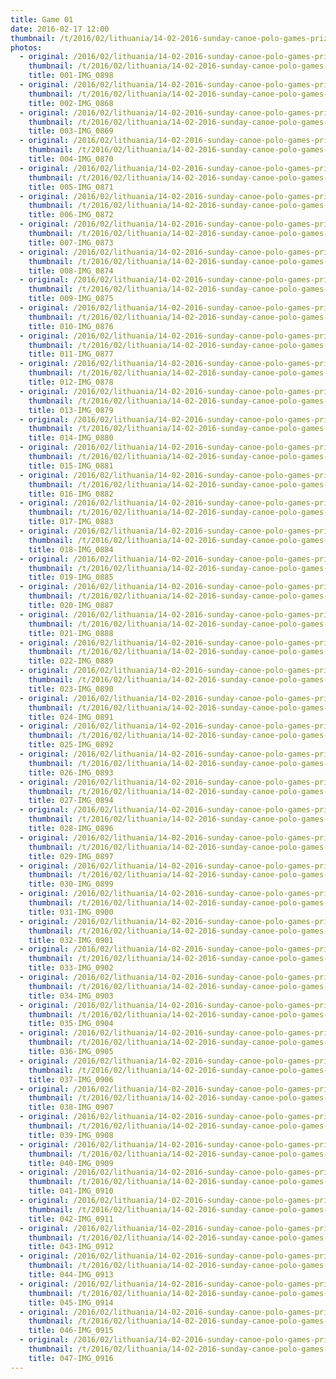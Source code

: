 ```yaml
---
title: Game 01
date: 2016-02-17 12:00
thumbnail: /t/2016/02/lithuania/14-02-2016-sunday-canoe-polo-games-prize-giving/game-01/001-img_0898.jpg
photos:
  - original: /2016/02/lithuania/14-02-2016-sunday-canoe-polo-games-prize-giving/game-01/001-img_0898.jpg
    thumbnail: /t/2016/02/lithuania/14-02-2016-sunday-canoe-polo-games-prize-giving/game-01/001-img_0898.jpg
    title: 001-IMG_0898
  - original: /2016/02/lithuania/14-02-2016-sunday-canoe-polo-games-prize-giving/game-01/002-img_0868.jpg
    thumbnail: /t/2016/02/lithuania/14-02-2016-sunday-canoe-polo-games-prize-giving/game-01/002-img_0868.jpg
    title: 002-IMG_0868
  - original: /2016/02/lithuania/14-02-2016-sunday-canoe-polo-games-prize-giving/game-01/003-img_0869.jpg
    thumbnail: /t/2016/02/lithuania/14-02-2016-sunday-canoe-polo-games-prize-giving/game-01/003-img_0869.jpg
    title: 003-IMG_0869
  - original: /2016/02/lithuania/14-02-2016-sunday-canoe-polo-games-prize-giving/game-01/004-img_0870.jpg
    thumbnail: /t/2016/02/lithuania/14-02-2016-sunday-canoe-polo-games-prize-giving/game-01/004-img_0870.jpg
    title: 004-IMG_0870
  - original: /2016/02/lithuania/14-02-2016-sunday-canoe-polo-games-prize-giving/game-01/005-img_0871.jpg
    thumbnail: /t/2016/02/lithuania/14-02-2016-sunday-canoe-polo-games-prize-giving/game-01/005-img_0871.jpg
    title: 005-IMG_0871
  - original: /2016/02/lithuania/14-02-2016-sunday-canoe-polo-games-prize-giving/game-01/006-img_0872.jpg
    thumbnail: /t/2016/02/lithuania/14-02-2016-sunday-canoe-polo-games-prize-giving/game-01/006-img_0872.jpg
    title: 006-IMG_0872
  - original: /2016/02/lithuania/14-02-2016-sunday-canoe-polo-games-prize-giving/game-01/007-img_0873.jpg
    thumbnail: /t/2016/02/lithuania/14-02-2016-sunday-canoe-polo-games-prize-giving/game-01/007-img_0873.jpg
    title: 007-IMG_0873
  - original: /2016/02/lithuania/14-02-2016-sunday-canoe-polo-games-prize-giving/game-01/008-img_0874.jpg
    thumbnail: /t/2016/02/lithuania/14-02-2016-sunday-canoe-polo-games-prize-giving/game-01/008-img_0874.jpg
    title: 008-IMG_0874
  - original: /2016/02/lithuania/14-02-2016-sunday-canoe-polo-games-prize-giving/game-01/009-img_0875.jpg
    thumbnail: /t/2016/02/lithuania/14-02-2016-sunday-canoe-polo-games-prize-giving/game-01/009-img_0875.jpg
    title: 009-IMG_0875
  - original: /2016/02/lithuania/14-02-2016-sunday-canoe-polo-games-prize-giving/game-01/010-img_0876.jpg
    thumbnail: /t/2016/02/lithuania/14-02-2016-sunday-canoe-polo-games-prize-giving/game-01/010-img_0876.jpg
    title: 010-IMG_0876
  - original: /2016/02/lithuania/14-02-2016-sunday-canoe-polo-games-prize-giving/game-01/011-img_0877.jpg
    thumbnail: /t/2016/02/lithuania/14-02-2016-sunday-canoe-polo-games-prize-giving/game-01/011-img_0877.jpg
    title: 011-IMG_0877
  - original: /2016/02/lithuania/14-02-2016-sunday-canoe-polo-games-prize-giving/game-01/012-img_0878.jpg
    thumbnail: /t/2016/02/lithuania/14-02-2016-sunday-canoe-polo-games-prize-giving/game-01/012-img_0878.jpg
    title: 012-IMG_0878
  - original: /2016/02/lithuania/14-02-2016-sunday-canoe-polo-games-prize-giving/game-01/013-img_0879.jpg
    thumbnail: /t/2016/02/lithuania/14-02-2016-sunday-canoe-polo-games-prize-giving/game-01/013-img_0879.jpg
    title: 013-IMG_0879
  - original: /2016/02/lithuania/14-02-2016-sunday-canoe-polo-games-prize-giving/game-01/014-img_0880.jpg
    thumbnail: /t/2016/02/lithuania/14-02-2016-sunday-canoe-polo-games-prize-giving/game-01/014-img_0880.jpg
    title: 014-IMG_0880
  - original: /2016/02/lithuania/14-02-2016-sunday-canoe-polo-games-prize-giving/game-01/015-img_0881.jpg
    thumbnail: /t/2016/02/lithuania/14-02-2016-sunday-canoe-polo-games-prize-giving/game-01/015-img_0881.jpg
    title: 015-IMG_0881
  - original: /2016/02/lithuania/14-02-2016-sunday-canoe-polo-games-prize-giving/game-01/016-img_0882.jpg
    thumbnail: /t/2016/02/lithuania/14-02-2016-sunday-canoe-polo-games-prize-giving/game-01/016-img_0882.jpg
    title: 016-IMG_0882
  - original: /2016/02/lithuania/14-02-2016-sunday-canoe-polo-games-prize-giving/game-01/017-img_0883.jpg
    thumbnail: /t/2016/02/lithuania/14-02-2016-sunday-canoe-polo-games-prize-giving/game-01/017-img_0883.jpg
    title: 017-IMG_0883
  - original: /2016/02/lithuania/14-02-2016-sunday-canoe-polo-games-prize-giving/game-01/018-img_0884.jpg
    thumbnail: /t/2016/02/lithuania/14-02-2016-sunday-canoe-polo-games-prize-giving/game-01/018-img_0884.jpg
    title: 018-IMG_0884
  - original: /2016/02/lithuania/14-02-2016-sunday-canoe-polo-games-prize-giving/game-01/019-img_0885.jpg
    thumbnail: /t/2016/02/lithuania/14-02-2016-sunday-canoe-polo-games-prize-giving/game-01/019-img_0885.jpg
    title: 019-IMG_0885
  - original: /2016/02/lithuania/14-02-2016-sunday-canoe-polo-games-prize-giving/game-01/020-img_0887.jpg
    thumbnail: /t/2016/02/lithuania/14-02-2016-sunday-canoe-polo-games-prize-giving/game-01/020-img_0887.jpg
    title: 020-IMG_0887
  - original: /2016/02/lithuania/14-02-2016-sunday-canoe-polo-games-prize-giving/game-01/021-img_0888.jpg
    thumbnail: /t/2016/02/lithuania/14-02-2016-sunday-canoe-polo-games-prize-giving/game-01/021-img_0888.jpg
    title: 021-IMG_0888
  - original: /2016/02/lithuania/14-02-2016-sunday-canoe-polo-games-prize-giving/game-01/022-img_0889.jpg
    thumbnail: /t/2016/02/lithuania/14-02-2016-sunday-canoe-polo-games-prize-giving/game-01/022-img_0889.jpg
    title: 022-IMG_0889
  - original: /2016/02/lithuania/14-02-2016-sunday-canoe-polo-games-prize-giving/game-01/023-img_0890.jpg
    thumbnail: /t/2016/02/lithuania/14-02-2016-sunday-canoe-polo-games-prize-giving/game-01/023-img_0890.jpg
    title: 023-IMG_0890
  - original: /2016/02/lithuania/14-02-2016-sunday-canoe-polo-games-prize-giving/game-01/024-img_0891.jpg
    thumbnail: /t/2016/02/lithuania/14-02-2016-sunday-canoe-polo-games-prize-giving/game-01/024-img_0891.jpg
    title: 024-IMG_0891
  - original: /2016/02/lithuania/14-02-2016-sunday-canoe-polo-games-prize-giving/game-01/025-img_0892.jpg
    thumbnail: /t/2016/02/lithuania/14-02-2016-sunday-canoe-polo-games-prize-giving/game-01/025-img_0892.jpg
    title: 025-IMG_0892
  - original: /2016/02/lithuania/14-02-2016-sunday-canoe-polo-games-prize-giving/game-01/026-img_0893.jpg
    thumbnail: /t/2016/02/lithuania/14-02-2016-sunday-canoe-polo-games-prize-giving/game-01/026-img_0893.jpg
    title: 026-IMG_0893
  - original: /2016/02/lithuania/14-02-2016-sunday-canoe-polo-games-prize-giving/game-01/027-img_0894.jpg
    thumbnail: /t/2016/02/lithuania/14-02-2016-sunday-canoe-polo-games-prize-giving/game-01/027-img_0894.jpg
    title: 027-IMG_0894
  - original: /2016/02/lithuania/14-02-2016-sunday-canoe-polo-games-prize-giving/game-01/028-img_0896.jpg
    thumbnail: /t/2016/02/lithuania/14-02-2016-sunday-canoe-polo-games-prize-giving/game-01/028-img_0896.jpg
    title: 028-IMG_0896
  - original: /2016/02/lithuania/14-02-2016-sunday-canoe-polo-games-prize-giving/game-01/029-img_0897.jpg
    thumbnail: /t/2016/02/lithuania/14-02-2016-sunday-canoe-polo-games-prize-giving/game-01/029-img_0897.jpg
    title: 029-IMG_0897
  - original: /2016/02/lithuania/14-02-2016-sunday-canoe-polo-games-prize-giving/game-01/030-img_0899.jpg
    thumbnail: /t/2016/02/lithuania/14-02-2016-sunday-canoe-polo-games-prize-giving/game-01/030-img_0899.jpg
    title: 030-IMG_0899
  - original: /2016/02/lithuania/14-02-2016-sunday-canoe-polo-games-prize-giving/game-01/031-img_0900.jpg
    thumbnail: /t/2016/02/lithuania/14-02-2016-sunday-canoe-polo-games-prize-giving/game-01/031-img_0900.jpg
    title: 031-IMG_0900
  - original: /2016/02/lithuania/14-02-2016-sunday-canoe-polo-games-prize-giving/game-01/032-img_0901.jpg
    thumbnail: /t/2016/02/lithuania/14-02-2016-sunday-canoe-polo-games-prize-giving/game-01/032-img_0901.jpg
    title: 032-IMG_0901
  - original: /2016/02/lithuania/14-02-2016-sunday-canoe-polo-games-prize-giving/game-01/033-img_0902.jpg
    thumbnail: /t/2016/02/lithuania/14-02-2016-sunday-canoe-polo-games-prize-giving/game-01/033-img_0902.jpg
    title: 033-IMG_0902
  - original: /2016/02/lithuania/14-02-2016-sunday-canoe-polo-games-prize-giving/game-01/034-img_0903.jpg
    thumbnail: /t/2016/02/lithuania/14-02-2016-sunday-canoe-polo-games-prize-giving/game-01/034-img_0903.jpg
    title: 034-IMG_0903
  - original: /2016/02/lithuania/14-02-2016-sunday-canoe-polo-games-prize-giving/game-01/035-img_0904.jpg
    thumbnail: /t/2016/02/lithuania/14-02-2016-sunday-canoe-polo-games-prize-giving/game-01/035-img_0904.jpg
    title: 035-IMG_0904
  - original: /2016/02/lithuania/14-02-2016-sunday-canoe-polo-games-prize-giving/game-01/036-img_0905.jpg
    thumbnail: /t/2016/02/lithuania/14-02-2016-sunday-canoe-polo-games-prize-giving/game-01/036-img_0905.jpg
    title: 036-IMG_0905
  - original: /2016/02/lithuania/14-02-2016-sunday-canoe-polo-games-prize-giving/game-01/037-img_0906.jpg
    thumbnail: /t/2016/02/lithuania/14-02-2016-sunday-canoe-polo-games-prize-giving/game-01/037-img_0906.jpg
    title: 037-IMG_0906
  - original: /2016/02/lithuania/14-02-2016-sunday-canoe-polo-games-prize-giving/game-01/038-img_0907.jpg
    thumbnail: /t/2016/02/lithuania/14-02-2016-sunday-canoe-polo-games-prize-giving/game-01/038-img_0907.jpg
    title: 038-IMG_0907
  - original: /2016/02/lithuania/14-02-2016-sunday-canoe-polo-games-prize-giving/game-01/039-img_0908.jpg
    thumbnail: /t/2016/02/lithuania/14-02-2016-sunday-canoe-polo-games-prize-giving/game-01/039-img_0908.jpg
    title: 039-IMG_0908
  - original: /2016/02/lithuania/14-02-2016-sunday-canoe-polo-games-prize-giving/game-01/040-img_0909.jpg
    thumbnail: /t/2016/02/lithuania/14-02-2016-sunday-canoe-polo-games-prize-giving/game-01/040-img_0909.jpg
    title: 040-IMG_0909
  - original: /2016/02/lithuania/14-02-2016-sunday-canoe-polo-games-prize-giving/game-01/041-img_0910.jpg
    thumbnail: /t/2016/02/lithuania/14-02-2016-sunday-canoe-polo-games-prize-giving/game-01/041-img_0910.jpg
    title: 041-IMG_0910
  - original: /2016/02/lithuania/14-02-2016-sunday-canoe-polo-games-prize-giving/game-01/042-img_0911.jpg
    thumbnail: /t/2016/02/lithuania/14-02-2016-sunday-canoe-polo-games-prize-giving/game-01/042-img_0911.jpg
    title: 042-IMG_0911
  - original: /2016/02/lithuania/14-02-2016-sunday-canoe-polo-games-prize-giving/game-01/043-img_0912.jpg
    thumbnail: /t/2016/02/lithuania/14-02-2016-sunday-canoe-polo-games-prize-giving/game-01/043-img_0912.jpg
    title: 043-IMG_0912
  - original: /2016/02/lithuania/14-02-2016-sunday-canoe-polo-games-prize-giving/game-01/044-img_0913.jpg
    thumbnail: /t/2016/02/lithuania/14-02-2016-sunday-canoe-polo-games-prize-giving/game-01/044-img_0913.jpg
    title: 044-IMG_0913
  - original: /2016/02/lithuania/14-02-2016-sunday-canoe-polo-games-prize-giving/game-01/045-img_0914.jpg
    thumbnail: /t/2016/02/lithuania/14-02-2016-sunday-canoe-polo-games-prize-giving/game-01/045-img_0914.jpg
    title: 045-IMG_0914
  - original: /2016/02/lithuania/14-02-2016-sunday-canoe-polo-games-prize-giving/game-01/046-img_0915.jpg
    thumbnail: /t/2016/02/lithuania/14-02-2016-sunday-canoe-polo-games-prize-giving/game-01/046-img_0915.jpg
    title: 046-IMG_0915
  - original: /2016/02/lithuania/14-02-2016-sunday-canoe-polo-games-prize-giving/game-01/047-img_0916.jpg
    thumbnail: /t/2016/02/lithuania/14-02-2016-sunday-canoe-polo-games-prize-giving/game-01/047-img_0916.jpg
    title: 047-IMG_0916
---
```


